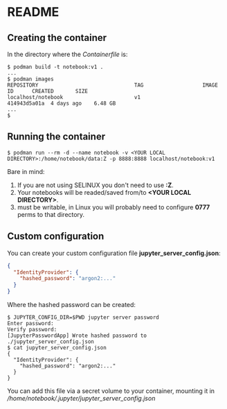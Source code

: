 # README

## Creating the container

In the directory where the _Containerfile_ is:

```console
$ podman build -t notebook:v1 .
...
$ podman images
REPOSITORY                               TAG                   IMAGE ID      CREATED       SIZE
localhost/notebook                       v1                    414943d5a01a  4 days ago    6.48 GB
...
$
```

## Running the container

```console
$ podman run --rm -d --name notebook -v <YOUR LOCAL DIRECTORY>:/home/notebook/data:Z -p 8888:8888 localhost/notebook:v1
```

Bare in mind:

1. If you are not using SELINUX you don't need to use **:Z**.
1. Your notebooks will be readed/saved from/to **\<YOUR LOCAL DIRECTORY\>**.
1. <YOUR LOCAL DIRECTORY> must be writable, in Linux you will probably need to configure **0777** perms to that directory.


## Custom configuration 

You can create your custom configuration file **jupyter_server_config.json**:

```json
{
  "IdentityProvider": {
    "hashed_password": "argon2:..."
  }
}
```

Where the hashed password can be created:

```console
$ JUPYTER_CONFIG_DIR=$PWD jupyter server password
Enter password:
Verify password:
[JupyterPasswordApp] Wrote hashed password to ./jupyter_server_config.json
$ cat jupyter_server_config.json
{
  "IdentityProvider": {
    "hashed_password": "argon2:..."
  }
}
```

You can add this file via a secret volume to your container, mounting it in _/home/notebook/.jupyter/jupyter_server_config.json_
